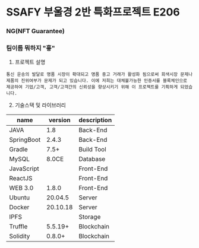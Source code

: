# SSAFY 부울경 2반 특화프로젝트 E206
### NG(NFT Guarantee)
### 팀이름 뭐하지 "흫"
1. 프로젝트 설명
```
통신 운송의 발달로 명품 시장이 확대되고 명품 중고 거래가 활성화 됨으로써 회색시장 문제나 제품의 진위여부가 문제가 되고 있습니다. 이에 저희는 대체불가능한 인증서를 블록체인으로 제공하여 기업/고객, 고객/고객간의 신뢰성을 향상시키기 위해 이 프로젝트를 기획하게 되었습니다.
```

2. 기술스택 및 라이브러리

| name | version | description |
| ---- | ------- | ----------- |
| JAVA | 1.8 | Back-End |
| SpringBoot | 2.4.3 | Back-End |
| Gradle | 7.5+ | Build Tool |
| MySQL | 8.0CE | Database |
| JavaScript |  | Front-End |
| ReactJS || Front-End |
| WEB 3.0 | 1.8.0 | Front-End |
| Ubuntu | 20.04.5 | Server |
| Docker | 20.10.18 | Server |
| IPFS |  | Storage |
| Truffle | 5.5.19+ | Blockchain |
| Solidity | 0.8.0+ | Blockchain |


